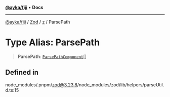 [**@ayka/fiji**](../../../../../README.md) • **Docs**

***

[@ayka/fiji](../../../../../globals.md) / [Zod](../../../README.md) / [z](../README.md) / ParsePath

# Type Alias: ParsePath

> **ParsePath**: [`ParsePathComponent`](ParsePathComponent.md)[]

## Defined in

node\_modules/.pnpm/zod@3.23.8/node\_modules/zod/lib/helpers/parseUtil.d.ts:15
